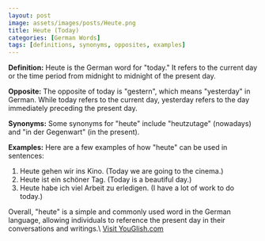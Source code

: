 ```yaml
---
layout: post
image: assets/images/posts/Heute.png
title: Heute (Today)
categories: [German Words]
tags: [definitions, synonyms, opposites, examples]
---
```


**Definition:**
Heute is the German word for "today." It refers to the current day or the time period from midnight to midnight of the present day.

**Opposite:**
The opposite of today is "gestern", which means "yesterday" in German. While today refers to the current day, yesterday refers to the day immediately preceding the present day.

**Synonyms:**
Some synonyms for "heute" include "heutzutage" (nowadays) and "in der Gegenwart" (in the present).

**Examples:**
Here are a few examples of how "heute" can be used in sentences:

1. Heute gehen wir ins Kino. (Today we are going to the cinema.)
2. Heute ist ein schöner Tag. (Today is a beautiful day.)
3. Heute habe ich viel Arbeit zu erledigen. (I have a lot of work to do today.)

Overall, "heute" is a simple and commonly used word in the German language, allowing individuals to reference the present day in their conversations and writings.\ <a id="yg-widget-0" class="youglish-widget" data-query="Heute" data-lang="german" data-components="8412" data-auto-start="0" data-bkg-color="theme_light" data-title="How%20to%20pronounce%20Heute%20in%20German"  rel="nofollow" href="https://youglish.com">Visit YouGlish.com</a><script async src="https://youglish.com/public/emb/widget.js" charset="utf-8"></script>